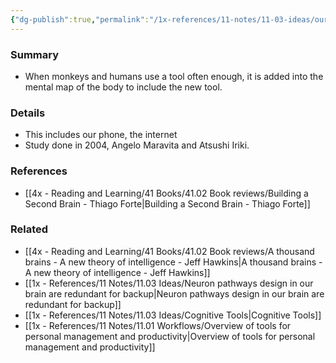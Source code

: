 ```yaml
---
{"dg-publish":true,"permalink":"/1x-references/11-notes/11-03-ideas/our-mental-map-of-our-bodies-includes-tools/","title":"Our mental map of our bodies includes tools","created":"2023-09-15T22:42:11.595+03:00","updated":"2024-02-14T20:18:26.141+03:00"}
---
```



### Summary
- When monkeys and humans use a tool often enough, it is added into the mental map of the body to include the new tool.

### Details
- This includes our phone, the internet
- Study done in 2004, Angelo Maravita and Atsushi Iriki.

### References
- [[4x - Reading and Learning/41 Books/41.02 Book reviews/Building a Second Brain - Thiago Forte\|Building a Second Brain - Thiago Forte]]

### Related
- [[4x - Reading and Learning/41 Books/41.02 Book reviews/A thousand brains - A new theory of intelligence - Jeff Hawkins\|A thousand brains - A new theory of intelligence - Jeff Hawkins]]
- [[1x - References/11 Notes/11.03 Ideas/Neuron pathways design in our brain are redundant for backup\|Neuron pathways design in our brain are redundant for backup]]
- [[1x - References/11 Notes/11.03 Ideas/Cognitive Tools\|Cognitive Tools]]
- [[1x - References/11 Notes/11.01 Workflows/Overview of tools for personal management and productivity\|Overview of tools for personal management and productivity]]